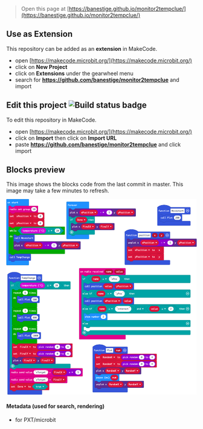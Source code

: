 
> Open this page at [https://banestige.github.io/monitor2tempclue/](https://banestige.github.io/monitor2tempclue/)

## Use as Extension

This repository can be added as an **extension** in MakeCode.

* open [https://makecode.microbit.org/](https://makecode.microbit.org/)
* click on **New Project**
* click on **Extensions** under the gearwheel menu
* search for **https://github.com/banestige/monitor2tempclue** and import

## Edit this project ![Build status badge](https://github.com/banestige/monitor2tempclue/workflows/MakeCode/badge.svg)

To edit this repository in MakeCode.

* open [https://makecode.microbit.org/](https://makecode.microbit.org/)
* click on **Import** then click on **Import URL**
* paste **https://github.com/banestige/monitor2tempclue** and click import

## Blocks preview

This image shows the blocks code from the last commit in master.
This image may take a few minutes to refresh.

![A rendered view of the blocks](https://github.com/banestige/monitor2tempclue/raw/master/.github/makecode/blocks.png)

#### Metadata (used for search, rendering)

* for PXT/microbit
<script src="https://makecode.com/gh-pages-embed.js"></script><script>makeCodeRender("{{ site.makecode.home_url }}", "{{ site.github.owner_name }}/{{ site.github.repository_name }}");</script>

